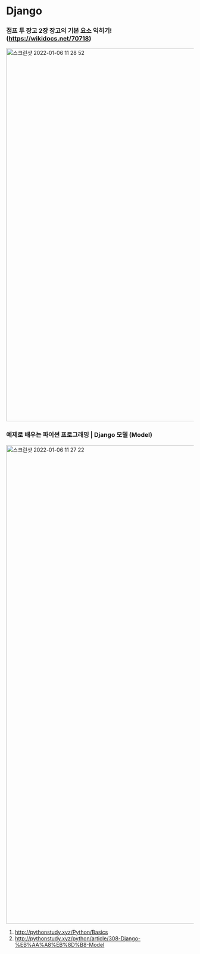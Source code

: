 # Django






### 점프 투 장고 2장 장고의 기본 요소 익히기! (https://wikidocs.net/70718)


<img width="1002" alt="스크린샷 2022-01-06 11 28 52" src="https://user-images.githubusercontent.com/89058210/148318581-a72efd58-8ab2-4ec0-9af8-881aa3a4c736.png">



### 예제로 배우는 파이썬 프로그래밍 | Django 모델 (Model)

<img width="1285" alt="스크린샷 2022-01-06 11 27 22" src="https://user-images.githubusercontent.com/89058210/148318455-83beb999-00ab-4677-8788-e87465185cb5.png">

1. http://pythonstudy.xyz/Python/Basics
2. http://pythonstudy.xyz/python/article/308-Django-%EB%AA%A8%EB%8D%B8-Model

